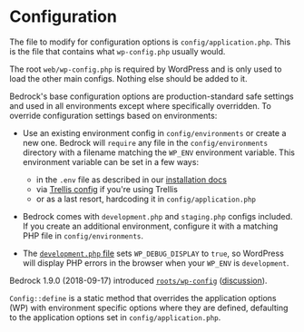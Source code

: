 # Configuration

The file to modify for configuration options is `config/application.php`. This is the file that contains what `wp-config.php` usually would.

The root `web/wp-config.php` is required by WordPress and is only used to load the other main configs. Nothing else should be added to it.

Bedrock's base configuration options are production-standard safe settings and used in all environments except where specifically overridden. To override configuration settings based on environments:

- Use an existing environment config in `config/environments` or create a new one. Bedrock will `require` any file in the `config/environments` directory with a filename matching the `WP_ENV` environment variable. This environment variable can be set in a few ways:
  - in the `.env` file as described in our [installation docs](installation.md)
  - via [Trellis config](wordpress-sites.md) if you're using Trellis
  - or as a last resort, hardcoding it in `config/application.php`

- Bedrock comes with `development.php` and `staging.php` configs included. If you create an additional environment, configure it with a matching PHP file in `config/environments`.

- The [`development.php` file](https://github.com/roots/bedrock/blob/master/config/environments/development.php) sets `WP_DEBUG_DISPLAY` to `true`, so WordPress will display PHP errors in the browser when your `WP_ENV` is `development`.

Bedrock 1.9.0 (2018-09-17) introduced [`roots/wp-config`](https://github.com/roots/wp-config/blob/master/docs/why.md) ([discussion](https://github.com/roots/bedrock/pull/380)).

`Config::define` is a static method that overrides the application options (WP) with environment specific options where they are defined, defaulting to the application options set in `config/application.php`.
